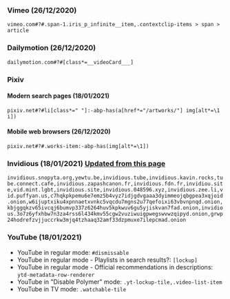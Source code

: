 ### Vimeo (26/12/2020)
`vimeo.com#?#.span-1.iris_p_infinite__item,.contextclip-items > span > article`

### Dailymotion (26/12/2020)
`dailymotion.com#?#[class*=__videoCard___]`

### Pixiv
#### Modern search pages (18/01/2021)
`pixiv.net#?#li[class*=" "]:-abp-has(a[href*="/artworks/"] img[alt*=\1 i])`
#### Mobile web browsers (26/12/2020)
`pixiv.net#?#.works-item:-abp-has(img[alt*=\1])`

### Invidious (18/01/2021) [Updated from this page](https://github.com/iv-org/documentation/blob/master/Invidious-Instances.md)
`invidious.snopyta.org,yewtu.be,invidious.tube,invidious.kavin.rocks,tube.connect.cafe,invidious.zapashcanon.fr,invidious.fdn.fr,invidiou.site,vid.mint.lgbt,invidious.site,invidious.048596.xyz,invidious.zee.li,vid.puffyan.us,c7hqkpkpemu6e7emz5b4vyz7idjgdvgaaa3dyimmeojqbgpea3xqjoid.onion,w6ijuptxiku4xpnnaetxvnkc5vqcdu7mgns2u77qefoixi63vbvnpnqd.onion,kbjggqkzv65ivcqj6bumvp337z6264huv5kpkwuv6gu5yjiskvan7fad.onion,invidious.3o7z6yfxhbw7n3za4rss6l434kmv55cgw2vuziwuigpwegswvwzqipyd.onion,grwp24hodrefzvjjuccrkw3mjq4tzhaaq32amf33dzpmuxe7ilepcmad.onion`

### YouTube (18/01/2021)
* YouTube in regular mode: `#dismissable`
* YouTube in regular mode - Playlists in search results?: `[lockup]`
* YouTube in regular mode - Official recommendations in descriptions: `ytd-metadata-row-renderer`
* YouTube in "Disable Polymer" mode: `.yt-lockup-tile,.video-list-item`
* YouTube in TV mode: `.watchable-tile`
